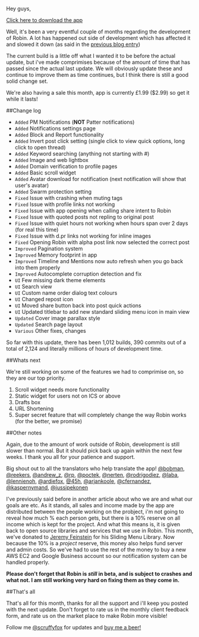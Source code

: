 Hey guys,

[Click here to download the app](http://rbn.im/store)

Well, it's been a very eventful couple of months regarding the development of Robin. A lot has happened out side of development which has affected it and slowed it down (as said in the [previous blog entry](http://blog.robinapp.net/halfwayupdate))

The current build is a little off what I wanted it to be before the actual update, but i've made comprimises because of the amount of time that has passed since the actual last update. We will obviously update these and continue to improve them as time continues, but I think there is still a good solid change set.

We're also having a sale this month, app is currently £1.99 ($2.99) so get it while it lasts!

##Change log

+ `Added` PM Notifications (**NOT** Patter notifications)
+ `Added` Notifications settings page
+ `Added` Block and Report functionality
+ `Added` Invert post click setting (single click to view quick options, long click to open thread)
+ `Added` Keyword searching (anything not starting with #)
+ `Added` Image and web lightbox
+ `Added` Domain verification to profile pages
+ `Added` Basic scroll widget
+ `Added` Avatar download for notification (next notification will show that user's avatar)
+ `Added` Swarm protection setting
+ `Fixed` Issue with crashing when muting tags
+ `Fixed` Issue with profile links not working
+ `Fixed` Issue with app opening when calling share intent to Robin
+ `Fixed` Issue with quoted posts not repling to original post
+ `Fixed` Issue with quiet hours not working when hours span over 2 days (for real this time)
+ `Fixed` Issue with d.pr links not working for inline images
+ `Fixed` Opening Robin with alpha post link now selected the correct post
+ `Improved` Pagination system
+ `Improved` Memory footprint in app
+ `Improved` Timeline and Mentions now auto refresh when you go back into them properly
+ `Improved` Autocomplete corruption detection and fix
+ `UI` Few missing dark theme elements
+ `UI` Search view
+ `UI` Custom name order dialog text colours
+ `UI` Changed repost icon
+ `UI` Moved share button back into post quick actions
+ `UI` Updated titlebar to add new standard sliding menu icon in main view
+ `Updated` Cover image parallax style
+ `Updated` Search page layout
+ `Various` Other fixes, changes

So far with this update, there has been 1,012 builds, 390 commits out of a total of 2,124 and literally millions of hours of development time.

##Whats next

We're still working on some of the features we had to comprimise on, so they are our top priority.

1. Scroll widget needs more functionality
1. Static widget for users not on ICS or above
1. Drafts box
1. URL Shortening
1. Super secret feature that will completely change the way Robin works (for the better, we promise)

##Other notes

Again, due to the amount of work outside of Robin, development is still slower than normal. But it should pick back up again within the next few weeks. I thank you all for your patience and support.

Big shout out to all the translators who help translate the app! [@bobman](http://alpha.app.net/bobman), [@reekers](http://alpha.app.net/reekers), [@andrew_z](http://alpha.app.net/andrew_z), [@rp](http://alpha.app.net/rp), [@poctek](http://alpha.app.net/poctek), [@nerten](http://alpha.app.net/nerten), [@rodrigodiez](http://alpha.app.net/rodrigodiez), [@laba](http://alpha.app.net/laba), [@lennienoh](http://alpha.app.net/lennienoh), [@ardiefox](http://alpha.app.net/ardiefox), [@45h](http://alpha.app.net/45h), [@arjankoole](http://alpha.app.net/arjankoole), [@cfernandez](http://alpha.app.net/cfernandez), [@kaspernymand](http://alpha.app.net/kaspernymand), [@jussipekonen](http://alpha.app.net/jussipekonen)

I've previously said before in another article about who we are and what our goals are etc. As it stands, all sales and income made by the app are distributed between the people working on the probject, i'm not going to reveal how much % each person gets, but there is a 10% reserve on all income which is kept for the project. And what this means is, it is given back to open source libraries and services that we use in Robin. This month, we've donated to [Jeremy Feinstein](http://jeremyfeinstein.com/) for his Sliding Menu Library. Now because the 10% is a *project* reserve, this money also helps fund server and admin costs. So we've had to use the rest of the money to buy a new AWS EC2 and Google Business account so our notification system can be handled properly.

**Please don't forget that Robin is *still* in beta, and is subject to crashes and what not. I am still working very hard on fixing them as they come in.**


##That's all

That's all for this month, thanks for all the support and i'll keep you posted with the next update. Don't forget to rate us in the monthly client feedback form, and rate us on the market place to make Robin more visible!

Follow me [@scruffyfox](http://alpha.app.net/scruffyfox) for updates and [buy me a beer!](http://rbn.im/beer)